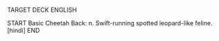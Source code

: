 TARGET DECK
ENGLISH

START
Basic
Cheetah
Back: n. Swift-running spotted leopard-like feline. [hindi]
END
